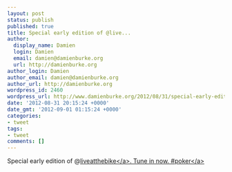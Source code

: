 ```yaml
---
layout: post
status: publish
published: true
title: Special early edition of @live...
author:
  display_name: Damien
  login: Damien
  email: damien@damienburke.org
  url: http://damienburke.org
author_login: Damien
author_email: damien@damienburke.org
author_url: http://damienburke.org
wordpress_id: 2460
wordpress_url: http://www.damienburke.org/2012/08/31/special-early-edition-of-live/
date: '2012-08-31 20:15:24 +0000'
date_gmt: '2012-09-01 01:15:24 +0000'
categories:
- tweet
tags:
- tweet
comments: []
---
```

<p>Special early edition of @<a href="http:&#47;&#47;twitter.com&#47;liveatthebike" class="aktt_username">liveatthebike<&#47;a>. Tune in now. #<a href="http:&#47;&#47;search.twitter.com&#47;search?q=%23poker" class="aktt_hashtag">poker<&#47;a></p>
